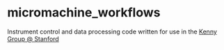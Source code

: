 # micromachine_workflows

Instrument control and data processing code written for use in the [Kenny Group @ Stanford](http://micromachine.stanford.edu/)

